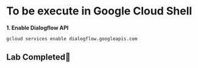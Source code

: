 # **To be execute in Google Cloud Shell**

**1. Enable Dialogflow API**

    gcloud services enable dialogflow.googleapis.com

## Lab Completed🎉